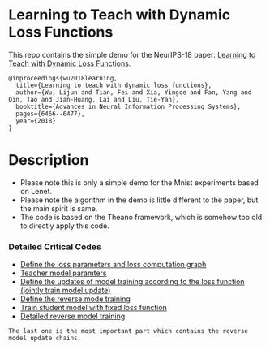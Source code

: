 # Learning to Teach with Dynamic Loss Functions
This repo contains the simple demo for the NeurIPS-18 paper: [Learning to Teach with Dynamic Loss Functions](https://papers.nips.cc/paper/7882-learning-to-teach-with-dynamic-loss-functions.pdf). 
```
@inproceedings{wu2018learning,
  title={Learning to teach with dynamic loss functions},
  author={Wu, Lijun and Tian, Fei and Xia, Yingce and Fan, Yang and Qin, Tao and Jian-Huang, Lai and Liu, Tie-Yan},
  booktitle={Advances in Neural Information Processing Systems},
  pages={6466--6477},
  year={2018}
}
```
# Description
* Please note this is only a simple demo for the Mnist experiments based on Lenet. 
* Please note the algorithm in the demo is little different to the paper, but the main spirit is same. 
* The code is based on the Theano framework, which is somehow too old to directly apply this code. 

### Detailed Critical Codes
* [Define the loss parameters and loss computation graph](https://github.com/apeterswu/L2T_loss/blob/master/loss_lenet_light_dynamic.py#L484)
* [Teacher model paramters](https://github.com/apeterswu/L2T_loss/blob/master/loss_lenet_light_dynamic.py#L514)
* [Define the updates of model training according to the loss function (jointly train model update)](https://github.com/apeterswu/L2T_loss/blob/master/loss_lenet_light_dynamic.py#L543)
* [Define the reverse mode training](https://github.com/apeterswu/L2T_loss/blob/master/loss_lenet_light_dynamic.py#L583)
* [Train student model with fixed loss function](https://github.com/apeterswu/L2T_loss/blob/master/loss_lenet_light_dynamic.py#L646)
* [Detailed reverse model training](https://github.com/apeterswu/L2T_loss/blob/master/loss_lenet_light_dynamic.py#L754)
```
The last one is the most important part which contains the reverse model update chains. 
```
